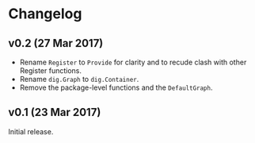 # Changelog

## v0.2 (27 Mar 2017)

- Rename `Register` to `Provide` for clarity and to recude clash with other
  Register functions.
- Rename `dig.Graph` to `dig.Container`.
- Remove the package-level functions and the `DefaultGraph`.

## v0.1 (23 Mar 2017)

Initial release.
